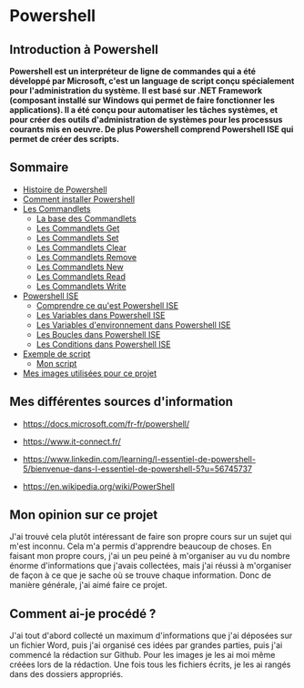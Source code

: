 # Powershell

## Introduction à Powershell

__Powershell est un interpréteur de ligne de commandes qui a été développé par Microsoft, c'est un language de script conçu spécialement pour l'administration du système. Il est basé sur .NET Framework (composant installé sur Windows qui permet de faire fonctionner les applications). Il a été conçu pour automatiser les tâches systèmes, et pour créer des outils d'administration de systèmes pour les processus courants mis en oeuvre. De plus Powershell comprend Powershell ISE qui permet de créer des scripts.__



## Sommaire

- [Histoire de Powershell](https://github.com/kevinguyodo/Powershell/blob/main/Histoire%20Powershell.md)
- [Comment installer Powershell](https://github.com/kevinguyodo/Powershell/blob/main/Installation%20Powershell.md)
- [Les Commandlets](https://github.com/kevinguyodo/Powershell/tree/main/Commandlets)
  - [La base des Commandlets](https://github.com/kevinguyodo/Powershell/tree/main/Commandlets/La%20base%20des%20commandlets.md)
  - [Les Commandlets Get](https://github.com/kevinguyodo/Powershell/blob/main/Commandlets/Commandlets%20Get.md)
  - [Les Commandlets Set](https://github.com/kevinguyodo/Powershell/blob/main/Commandlets/Commandlets%20Set.md)
  - [Les Commandlets Clear](https://github.com/kevinguyodo/Powershell/blob/main/Commandlets/Commandlets%20Clear.md)
  - [Les Commandlets Remove](https://github.com/kevinguyodo/Powershell/blob/main/Commandlets/Commandlets%20Remove.md)
  - [Les Commandlets New](https://github.com/kevinguyodo/Powershell/blob/main/Commandlets/Commandlets%20New.md)
  - [Les Commandlets Read](https://github.com/kevinguyodo/Powershell/blob/main/Commandlets/Commandlets%20Read.md)
  - [Les Commandlets Write](https://github.com/kevinguyodo/Powershell/blob/main/Commandlets/Commandlets%20Write.md)
- [Powershell ISE](https://github.com/kevinguyodo/Powershell/tree/main/Powershell%20ISE)
  - [Comprendre ce qu'est Powershell ISE](https://github.com/kevinguyodo/Powershell/blob/main/Powershell%20ISE/Powershell%20ISE.md)
  - [Les Variables dans Powershell ISE](https://github.com/kevinguyodo/Powershell/blob/main/Powershell%20ISE/Les%20Variables.md)
  - [Les Variables d'environnement dans Powershell ISE](https://github.com/kevinguyodo/Powershell/blob/main/Powershell%20ISE/Variables%20d'environnement.md)
  - [Les Boucles dans Powershell ISE](https://github.com/kevinguyodo/Powershell/blob/main/Powershell%20ISE/Les%20boucles.md)
  - [Les Conditions dans Powershell ISE](https://github.com/kevinguyodo/Powershell/blob/main/Powershell%20ISE/Les%20conditions.md)
- [Exemple de script](https://github.com/kevinguyodo/Powershell/tree/main/Script)
  - [Mon script](https://github.com/kevinguyodo/Powershell/tree/main/Script/Mon%20script.md)
- [Mes images utilisées pour ce projet](https://github.com/kevinguyodo/Powershell/tree/main/Image)


## Mes différentes sources d'information 

- https://docs.microsoft.com/fr-fr/powershell/

- https://www.it-connect.fr/

- https://www.linkedin.com/learning/l-essentiel-de-powershell-5/bienvenue-dans-l-essentiel-de-powershell-5?u=56745737

- https://en.wikipedia.org/wiki/PowerShell

## Mon opinion sur ce projet

J'ai trouvé cela plutôt intéressant de faire son propre cours sur un sujet qui m'est inconnu. Cela m'a permis d'apprendre beaucoup de choses. En faisant mon propre cours, j'ai un peu peiné à m'organiser au vu du nombre énorme d'informations que j'avais collectées, mais j'ai réussi à m'organiser de façon à ce que je sache où se trouve chaque information. Donc de manière générale, j'ai aimé faire ce projet.

## Comment ai-je procédé ?

J'ai tout d'abord collecté un maximum d'informations que j'ai déposées sur un fichier Word, puis j'ai organisé ces idées par grandes parties, puis j'ai commencé la rédaction sur Github. Pour les images je les ai moi même créées lors de la rédaction. Une fois tous les fichiers écrits, je les ai rangés dans des dossiers appropriés.
